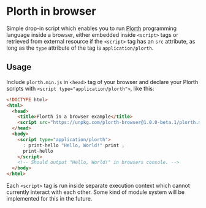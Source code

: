# Plorth in browser

Simple drop-in script which enables you to run [Plorth] programming language
inside a browser, either embedded inside `<script>` tags or retrieved from
external resource if the `<script>` tag has an `src` attribute, as long as the
`type` attribute of the tag is `application/plorth`.

## Usage

Include `plorth.min.js` in `<head>` tag of your browser and declare your Plorth
scripts with `<script type="application/plorth">`, like this:

```html
<!DOCTYPE html>
<html>
  <head>
    <title>Plorth in a browser example</title>
    <script src="https://unpkg.com/plorth-browser@1.0.0-beta.1/plorth.min.js"></script>
  </head>
  <body>
    <script type="application/plorth">
      : print-hello "Hello, World!" print ;
      print-hello
    </script>
    <!-- Should output "Hello, World!" in browsers console. -->
  </body>
</html>
```

Each `<script>` tag is run inside separate execution context which cannot
currently interact with each other. Some kind of module system will be
implemented for this in the future.

[Plorth]: http://plorth.org
